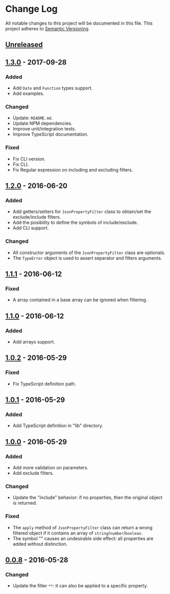 # Change Log
All notable changes to this project will be documented in this file.
This project adheres to [Semantic Versioning](http://semver.org/).

## [Unreleased]

## [1.3.0] - 2017-09-28
### Added
- Add `Date` and `Function` types support.
- Add examples.

### Changed
- Update: `README.md`.
- Update NPM dependencies.
- Improve unit/integration tests.
- Improve TypeScript documentation.

### Fixed
- Fix CLI version.
- Fix CLI.
- Fix Regular expression on including and excluding filters.

## [1.2.0] - 2016-06-20
### Added
- Add getters/setters for `JsonPropertyFilter` class to obtain/set the exclude/include filters.
- Add the posibility to define the symbols of include/exclude.
- Add CLI support.

### Changed
- All constructor arguments of the `JsonPropertyFilter` class are optionals.
- The `TypeError` object is used to assert separator and filters arguments.

## [1.1.1] - 2016-06-12
### Fixed
- A array contained in a base array can be ignored when filtering.

## [1.1.0] - 2016-06-12
### Added
- Add arrays support.

## [1.0.2] - 2016-05-29
### Fixed
- Fix TypeScript definition path.

## [1.0.1] - 2016-05-29
### Added
- Add TypeScript definition in "lib" directory.

## [1.0.0] - 2016-05-29
### Added
- Add more validation on parameters.
- Add exclude filters.

### Changed
- Update the "include" behavior: if no properties, then the original object is returned.

### Fixed
- The `apply` method of `JsonPropertyFilter` class can return a wrong filtered object if it contains an array of `string`/`number`/`boolean`.
- The symbol "" causes an undesirable side effect: all properties are added without distinction.

## [0.0.8] - 2016-05-28
### Changed
- Update the filter `**`: it can also be applied to a specific property.

[Unreleased]: https://github.com/cyrilschumacher/json-property-filter/compare/1.3.0...HEAD
[1.3.0]: https://github.com/cyrilschumacher/json-property-filter/compare/1.2.0...1.3.0
[1.2.0]: https://github.com/cyrilschumacher/json-property-filter/compare/1.1.1...1.2.0
[1.1.1]: https://github.com/cyrilschumacher/json-property-filter/compare/1.1.0...1.1.1
[1.1.0]: https://github.com/cyrilschumacher/json-property-filter/compare/1.0.2...1.1.0
[1.0.2]: https://github.com/cyrilschumacher/json-property-filter/compare/1.0.1...1.0.2
[1.0.1]: https://github.com/cyrilschumacher/json-property-filter/compare/1.0.0...1.0.1
[1.0.0]: https://github.com/cyrilschumacher/json-property-filter/compare/0.0.8...1.0.0
[0.0.8]: https://github.com/cyrilschumacher/json-property-filter/compare/0.0.6...0.0.8
